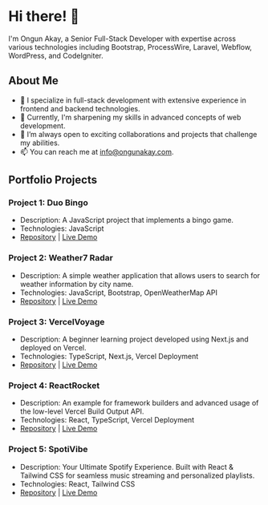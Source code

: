 # Hi there! 👋

I'm Ongun Akay, a Senior Full-Stack Developer with expertise across various technologies including Bootstrap, ProcessWire, Laravel, Webflow, WordPress, and CodeIgniter.

## About Me

- 👀 I specialize in full-stack development with extensive experience in frontend and backend technologies.
- 🌱 Currently, I'm sharpening my skills in advanced concepts of web development.
- 💞️ I’m always open to exciting collaborations and projects that challenge my abilities.
- 📫 You can reach me at [info@ongunakay.com](mailto:info@ongunakay.com).

## Portfolio Projects

### Project 1: Duo Bingo
- Description: A JavaScript project that implements a bingo game.
- Technologies: JavaScript
- [Repository](https://github.com/ongunakaycom/duo-bingo) | [Live Demo](https://duo-bingo.vercel.app)

### Project 2: Weather7 Radar
- Description: A simple weather application that allows users to search for weather information by city name.
- Technologies: JavaScript, Bootstrap, OpenWeatherMap API
- [Repository](https://github.com/ongunakaycom/Weather7-Radar) | [Live Demo](https://ongunakaycom.github.io/Weather7-Radar/)

### Project 3: VercelVoyage
- Description: A beginner learning project developed using Next.js and deployed on Vercel.
- Technologies: TypeScript, Next.js, Vercel Deployment
- [Repository](https://github.com/ongunakaycom/VercelVoyage) | [Live Demo](https://next-js-gules-phi.vercel.app/)

### Project 4: ReactRocket
- Description: An example for framework builders and advanced usage of the low-level Vercel Build Output API.
- Technologies: React, TypeScript, Vercel Deployment
- [Repository](https://github.com/ongunakaycom/ReactRocket) | [Live Demo](https://react-edge-functions-silk.vercel.app/)

### Project 5: SpotiVibe
- Description: Your Ultimate Spotify Experience. Built with React & Tailwind CSS for seamless music streaming and personalized playlists.
- Technologies: React, Tailwind CSS
- [Repository](link) | [Live Demo](link)
